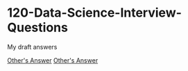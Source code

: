 # 120-Data-Science-Interview-Questions
My draft answers

[Other's Answer](https://github.com/kojino/120-Data-Science-Interview-Questions)
[Other's Answer](https://github.com/JifuZhao/120-DS-Interview-Questions/blob/master/product-metrics.md)